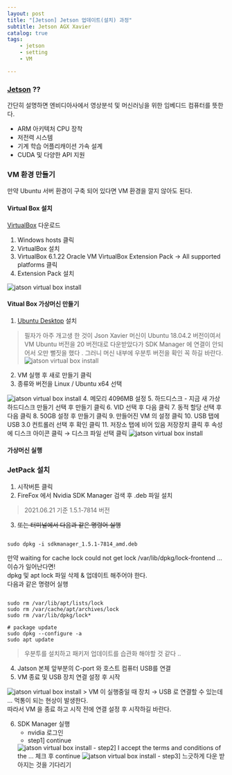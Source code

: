 ```yaml
---
layout: post
title: "[Jetson] Jetson 업데이트(설치) 과정"
subtitle: Jetson AGX Xavier
catalog: true
tags: 
    - jetson
    - setting
    - VM

---
```

### [Jetson](https://www.nvidia.com/ko-kr/autonomous-machines/embedded-systems/product-development/) ??
간단히 설명하면 엔비디아사에서 영상분석 및 머신러닝을 위한 임베디드 컴퓨터를 뜻한다.
- ARM 아키텍처 CPU 장착
- 저전력 시스템
- 기계 학습 어플리캐이션 가속 설계
- CUDA 및 다양한 API 지원

### VM 환경 만들기
만약 Ubuntu 서버 환경이 구축 되어 있다면 VM 환경을 깔지 않아도 된다.
#### Virtual Box 설치
[VirtualBox](https://www.virtualbox.org/wiki/Downloads) 다운로드
1. Windows hosts 클릭
2. VirtualBox 설치
3. VirtualBox 6.1.22 Oracle VM VirtualBox Extension Pack →  All supported platforms 클릭
4. Extension Pack 설치
<img data-action="zoom" src='{{ "/img/post/jatson-virtual-box-install.jpg" | relative_url }}' alt='jatson virtual box install'>

#### Vitual Box 가상머신 만들기
1. [Ubuntu Desktop](http://old-releases.ubuntu.com/releases/18.04.2/) 설치

>필자가 아주 개고생 한 것이 Json Xavier 머신이 Ubuntu 18.04.2 버전이여서 VM Ubuntu 버전을
>20 버전대로 다운받았다가 SDK Manager 에 연결이 안되어서 오만 뻘짓을 했다 . 
>그러니 머신 내부에 우분투 버전을 확인 꼭 하길 바란다. 
> <img data-action="zoom" src='{{ "/img/post/jatson-setting-3.png" | relative_url }}' alt='jatson virtual box install'>

2. VM 실행 후 새로 만들기 클릭
3. 종류와 버전을 Linux / Ubuntu x64 선택
<img data-action="zoom" src='{{ "/img/post/jatson-virtual-box-setting-1.jpg" | relative_url }}' alt='jatson virtual box install'>
4. 메모리 4096MB 설정
5. 하드디스크 - 지금 새 가상 하드디스크 만들기 선택 후 만들기 클릭
6. VID 선택 후 다음 클릭
7. 동적 할당 선택 후 다음 클릭
8. 50GB 설정 후 만들기 클릭
9. 만들어진 VM 의 설정 클릭
10. USB 탭에 USB 3.0 컨트롤러 선택 후 확인 클릭
11. 저장소 탭에 비어 있음 저장장치 클릭 후 속성에 디스크 아이콘 클릭 → 디스크 파일 선택 클릭
<img data-action="zoom" src='{{ "/img/post/jatson-virtual-box-setting-2.jpg" | relative_url }}' alt='jatson virtual box install'>

#### 가상머신 실행

### JetPack 설치

1. 시작버튼 클릭
2. FireFox 에서 Nvidia SDK Manager 검색 후 .deb 파일 설치

> 2021.06.21 기준 1.5.1-7814 버전

3. ~~또는 터미널에서 다음과 같은 명령어 실행~~

~~~shell script

sudo dpkg -i sdkmanager_1.5.1-7814_amd.deb

~~~


만약 waiting for cache lock could not get lock /var/lib/dpkg/lock-frontend ... 이슈가 일어난다면! <br>
dpkg 및  apt lock 파일 삭제 & 업데이트 해주어야 한다.<br>
다음과 같은 명령어 실행


~~~shell script

sudo rm /var/lib/apt/lists/lock
sudo rm /var/cache/apt/archives/lock
sudo rm /var/lib/dpkg/lock*

# package update
sudo dpkg --configure -a
sudo apt update

~~~


> 우분투를 설치하고 패키저 업데이트를 습관화 해야할 것 같다 ..

4. Jatson 본체 앞부분의 C-port 와 호스트 컴퓨터 USB를 연결
5. VM 종료 및 USB 장치 연결 설정 후 시작
<img data-action="zoom" src='{{ "/img/post/jatson-setting-2.jpg" | relative_url }}' alt='jatson virtual box install'>
>  VM 이 실행중일 때 장치 → USB 로 연결할 수 있는데 ... 먹통이 되는 현상이 발생한다. <br>
   따라서 VM 을 종료 하고 시작 전에 연결 설정 후 시작하길 바란다.

6. SDK Manager 실행
    - nvidia 로그인
    - step1] continue
    <img data-action="zoom" src='{{ "/img/post/jatson-setting-4.png" | relative_url }}' alt='jatson virtual box install'>
    - step2] I accept the terms and conditions of the ... 체크 후 continue
    <img data-action="zoom" src='{{ "/img/post/jatson-setting-5.png" | relative_url }}' alt='jatson virtual box install'>
    - step3] 느긋하게 다운 받아지는 것을 기다리기
    


